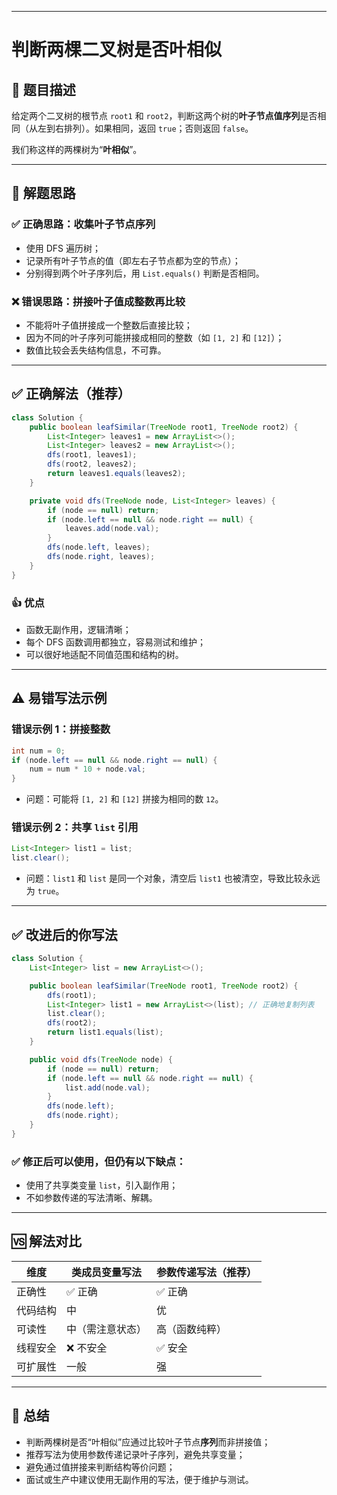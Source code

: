 ------

# 判断两棵二叉树是否叶相似 

## 📘 题目描述

给定两个二叉树的根节点 `root1` 和 `root2`，判断这两个树的**叶子节点值序列**是否相同（从左到右排列）。如果相同，返回 `true`；否则返回 `false`。

我们称这样的两棵树为“**叶相似**”。

------

## 🧠 解题思路

### ✅ 正确思路：收集叶子节点序列

- 使用 DFS 遍历树；
- 记录所有叶子节点的值（即左右子节点都为空的节点）；
- 分别得到两个叶子序列后，用 `List.equals()` 判断是否相同。

### ❌ 错误思路：拼接叶子值成整数再比较

- 不能将叶子值拼接成一个整数后直接比较；
- 因为不同的叶子序列可能拼接成相同的整数（如 `[1, 2]` 和 `[12]`）；
- 数值比较会丢失结构信息，不可靠。

------

## ✅ 正确解法（推荐）

```java
class Solution {
    public boolean leafSimilar(TreeNode root1, TreeNode root2) {
        List<Integer> leaves1 = new ArrayList<>();
        List<Integer> leaves2 = new ArrayList<>();
        dfs(root1, leaves1);
        dfs(root2, leaves2);
        return leaves1.equals(leaves2);
    }

    private void dfs(TreeNode node, List<Integer> leaves) {
        if (node == null) return;
        if (node.left == null && node.right == null) {
            leaves.add(node.val);
        }
        dfs(node.left, leaves);
        dfs(node.right, leaves);
    }
}
```

### 👍 优点

- 函数无副作用，逻辑清晰；
- 每个 DFS 函数调用都独立，容易测试和维护；
- 可以很好地适配不同值范围和结构的树。

------

## ⚠️ 易错写法示例

### 错误示例 1：拼接整数

```java
int num = 0;
if (node.left == null && node.right == null) {
    num = num * 10 + node.val;
}
```

- 问题：可能将 `[1, 2]` 和 `[12]` 拼接为相同的数 `12`。

### 错误示例 2：共享 `list` 引用

```java
List<Integer> list1 = list;
list.clear();
```

- 问题：`list1` 和 `list` 是同一个对象，清空后 `list1` 也被清空，导致比较永远为 `true`。

------

## ✅ 改进后的你写法

```java
class Solution {
    List<Integer> list = new ArrayList<>();

    public boolean leafSimilar(TreeNode root1, TreeNode root2) {
        dfs(root1);
        List<Integer> list1 = new ArrayList<>(list); // 正确地复制列表
        list.clear();
        dfs(root2);
        return list1.equals(list);
    }

    public void dfs(TreeNode node) {
        if (node == null) return;
        if (node.left == null && node.right == null) {
            list.add(node.val);
        }
        dfs(node.left);
        dfs(node.right);
    }
}
```

### ✅ 修正后可以使用，但仍有以下缺点：

- 使用了共享类变量 `list`，引入副作用；
- 不如参数传递的写法清晰、解耦。

------

## 🆚 解法对比

| 维度     | 类成员变量写法   | 参数传递写法（推荐） |
| -------- | ---------------- | -------------------- |
| 正确性   | ✅ 正确           | ✅ 正确               |
| 代码结构 | 中               | 优                   |
| 可读性   | 中（需注意状态） | 高（函数纯粹）       |
| 线程安全 | ❌ 不安全         | ✅ 安全               |
| 可扩展性 | 一般             | 强                   |

------

## 🏁 总结

- 判断两棵树是否“叶相似”应通过比较叶子节点**序列**而非拼接值；
- 推荐写法为使用参数传递记录叶子序列，避免共享变量；
- 避免通过值拼接来判断结构等价问题；
- 面试或生产中建议使用无副作用的写法，便于维护与测试。

